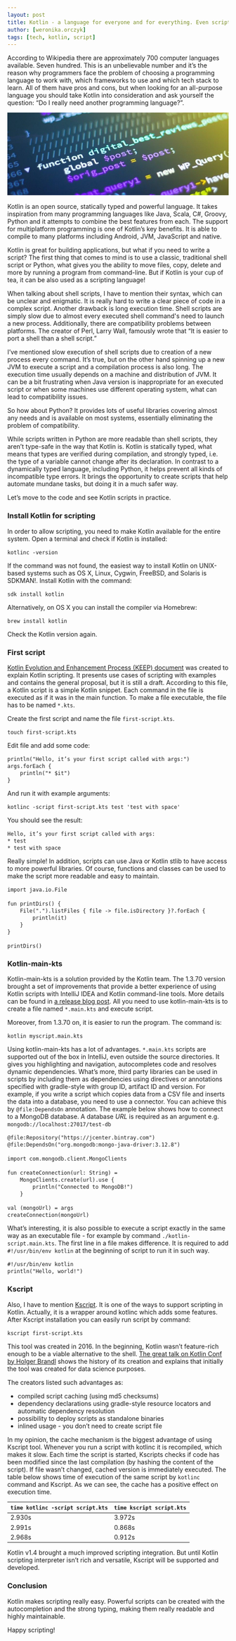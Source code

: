 ```yaml
---
layout: post
title: Kotlin - a language for everyone and for everything. Even scripts.
author: [weronika.orczyk]
tags: [tech, kotlin, script]
---
```


According to Wikipedia there are approximately 700 computer languages available. Seven hundred.
This is an unbelievable number and it’s the reason why programmers face the problem of
choosing a programming language to work with, which frameworks to use and which tech stack to learn.
All of them have pros and cons, but when looking for an all-purpose language you should take Kotlin
into consideration and ask yourself the question: “Do I really need another programming language?”.

![scripting](/assets/img/articles/2021-04-13-scripting.jpg)

Kotlin is an open source, statically typed and powerful language. It takes inspiration from many programming languages like Java,
Scala, C#, Groovy, Python and it attempts to combine the best features from each. The support for multiplatform programming
is one of Kotlin’s key benefits. It is able to compile to many platforms including Android, JVM, JavaScript and native.

Kotlin is great for building applications, but what if you need to write a script? The first thing that comes to mind is to use
a classic, traditional shell script or Python, what gives you the ability to move files, copy, delete and more by running
a program from command-line. But if Kotlin is your cup of tea, it can be also used as a scripting language!

When talking about shell scripts, I have to mention their syntax, which can be unclear and enigmatic. It is really hard to write
a clear piece of code in a complex script. Another drawback is long execution time. Shell scripts are simply slow due to almost
every executed shell command's need to launch a new process. Additionally, there are compatibility problems between platforms.
The creator of Perl, Larry Wall, famously wrote that “It is easier to port a shell than a shell script.”

I’ve mentioned slow execution of shell scripts due to creation of a new process every command. It’s true,
but on the other hand spinning up a new JVM to execute a script and a compilation process is also long. The execution time usually
depends on a machine and distribution of JVM. It can be a bit frustrating when Java version is inappropriate for an executed script
or when some machines use different operating system, what can lead to compatibility issues.

So how about Python? It provides lots of useful libraries covering almost any needs and is available on most systems,
essentially eliminating the problem of compatibility.

While scripts written in Python are more readable than shell scripts, they aren’t type-safe in the way that Kotlin
is. Kotlin is statically typed, what means that types are verified during compilation, and strongly typed, i.e.
the type of a variable cannot change after its declaration. In contrast to a dynamically typed language, including Python,
it helps prevent all kinds of incompatible type errors. It brings the opportunity to create scripts that help automate
mundane tasks, but doing it in a much safer way.

Let’s move to the code and see Kotlin scripts in practice.

### Install Kotlin for scripting
In order to allow scripting, you need to make Kotlin available for the entire system. Open a terminal and check if Kotlin is
installed:
```
kotlinc -version
```
If the command was not found, the easiest way to install Kotlin on UNIX-based systems such as OS X,
Linux, Cygwin, FreeBSD, and Solaris is SDKMAN!. Install Kotlin with the command:
```
sdk install kotlin
```

Alternatively, on OS X you can install the compiler via Homebrew:
```
brew install kotlin
```
Check the Kotlin version again.

### First script

[Kotlin Evolution and Enhancement Process (KEEP) document](https://github.com/Kotlin/KEEP/blob/master/proposals/scripting-support.md)
was created to explain Kotlin scripting. It presents use cases of scripting with examples and contains the general proposal,
but it is still a draft. According to this file, a Kotlin script is a simple Kotlin snippet. Each command in the file is
executed as if it was in the main function. To make a file executable, the file has to be named `*.kts`.

Create the first script and name the file `first-script.kts`.
```
touch first-script.kts
```
Edit file and add some code:
```
println("Hello, it’s your first script called with args:")
args.forEach {
    println("* $it")
}
```
And run it with example arguments:
```
kotlinc -script first-script.kts test 'test with space'
```
You should see the result:
```
Hello, it’s your first script called with args:
* test
* test with space
```
Really simple! In addition, scripts can use Java or Kotlin stlib to have access to more powerful libraries.
Of course, functions and classes can be used to make the script more readable and easy to maintain.

```
import java.io.File

fun printDirs() {
    File(".").listFiles { file -> file.isDirectory }?.forEach {
        println(it)
    }
}

printDirs()
```

### Kotlin-main-kts
Kotlin-main-kts is a solution provided by the Kotlin team. The 1.3.70 version brought a set of improvements that
provide a better experience of using Kotlin scripts with IntelliJ IDEA and Kotlin command-line tools.
More details can be found in [a release blog post](https://blog.jetbrains.com/kotlin/2020/03/kotlin-1-3-70-released/).
All you need to use kotlin-main-kts is to create a file named `*.main.kts` and execute script.

Moreover, from 1.3.70 on, it is easier to run the program. The command is:

```
kotlin myscript.main.kts
```

Using kotlin-main-kts has a lot of advantages. `*.main.kts` scripts are supported out of the box in IntelliJ,
even outside the source directories. It gives you highlighting and navigation, autocompletes code
and resolves dynamic dependencies. What’s more, third party libraries can be used in scripts by
including them as dependencies using directives or annotations specified with gradle-style with group ID,
artifact ID and version. For example, if you write a script which copies data from a CSV file and inserts the data
into a database, you need to use a connector. You can achieve this by `@file:DependsOn` annotation. The example below shows
how to connect to a MongoDB database. A database _URL_ is required as an argument e.g. `mongodb://localhost:27017/test-db`

```
@file:Repository("https://jcenter.bintray.com")
@file:DependsOn("org.mongodb:mongo-java-driver:3.12.8")

import com.mongodb.client.MongoClients

fun createConnection(url: String) =
    MongoClients.create(url).use {
        println("Connected to MongoDB!")
    }

val (mongoUrl) = args
createConnection(mongoUrl)
```

What’s interesting, it is also possible to execute a script exactly in the same way as an executable file - for example by
command `./kotlin-script.main.kts`. The first line in a file makes difference. It is required to add `#!/usr/bin/env kotlin`
at the beginning of script to run it in such way.

```
#!/usr/bin/env kotlin
println("Hello, world!")
```


### Kscript

Also, I have to mention [Kscript](https://github.com/holgerbrandl/kscript). It is one of the ways to support scripting in
Kotlin. Actually, it is a wrapper around kotlinc which adds some features. After Kscript installation you can easily run
script by command:
```
kscript first-script.kts
```

This tool was created in 2016. In the beginning, Kotlin wasn’t feature-rich enough to be a viable alternative to the
shell. [The great talk on Kotlin Conf by Holger Brandl](https://www.youtube.com/watch?v=cOJPKhlRa8c) shows the
history of its creation and explains that initially the tool was created for data science purposes.

The creators listed such advantages as:
* compiled script caching (using md5 checksums)
* dependency declarations using gradle-style resource locators and automatic dependency resolution
* possibility to deploy scripts as standalone binaries
* inlined usage - you don’t need to create script file

In my opinion, the cache mechanism is the biggest advantage of using Kscript tool. Whenever you run a script with kotlinc
it is recompiled, which makes it slow. Each time the script is started, Kscripts checks if code has been modified since the last
compilation (by hashing the content of the script). If file wasn’t changed, cached version is immediately executed. The
table below shows time of execution of the same script by ```kotlinc``` command and Kscript. As we can see, the cache has a
positive effect on execution time.

| ```time kotlinc -script script.kts``` | ```time kscript script.kts``` |
|---------------------------------------|-------------------------------|
| 2.930s                                | 3.972s                        |
| 2.991s                                | 0.868s                        |
| 2.968s                                | 0.912s                        |


Kotlin v1.4 brought a much improved scripting integration. But until Kotlin scripting interpreter isn’t rich and
versatile, Kscript will be supported and developed.

### Conclusion
Kotlin makes scripting really easy. Powerful scripts can be created with the autocompletion and the strong typing,
making them really readable and highly maintainable.

Happy scripting!
